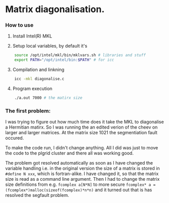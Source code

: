 # Matrix diagonalisation.

### How to use
1. Install Intel(R) MKL

2. Setup local variables, by default it's
``` bash
	source /opt/intel/mkl/bin/mklvars.sh # libraries and stuff
	export PATH="/opt/intel/bin:$PATH" # for icc
```

3. Compilation and linkning
``` bash
	icc -mkl diagonalise.c
```

4. Program execution
``` bash
	./a.out 7000 # the matirx size
```



### The first problem:
I was trying to figure out how much time does it take the MKL to diagonalise
a Hermitian matirx. So I was running the an edited verion of the cheev on larger and larger matrices.
At the matrix size 1021 the segmentiation fault occured.

To make the code run, I didn't change anything. All I did was just to move the code to the plgrid cluster
and there all was working good.

The problem got resolved automatically as soon as I have changed the variable handling i.e. in the original
version the size of a matrix is stored in `#define N xxx`, which is fortran-alike. I have changed it, so that
the matrix size is read as a command line argument. Then I had to change the matrix size definitions from e.g. 
`fcomplex a[N*N]` to more secure `fcomplex* a = (fcomplex*)malloc(sizeof(fcomplex)*n*n)` 
and it turned out that is has resolved the segfault problem.
